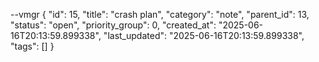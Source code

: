 --vmgr
{
  "id": 15,
  "title": "crash plan",
  "category": "note",
  "parent_id": 13,
  "status": "open",
  "priority_group": 0,
  "created_at": "2025-06-16T20:13:59.899338",
  "last_updated": "2025-06-16T20:13:59.899338",
  "tags": []
}


